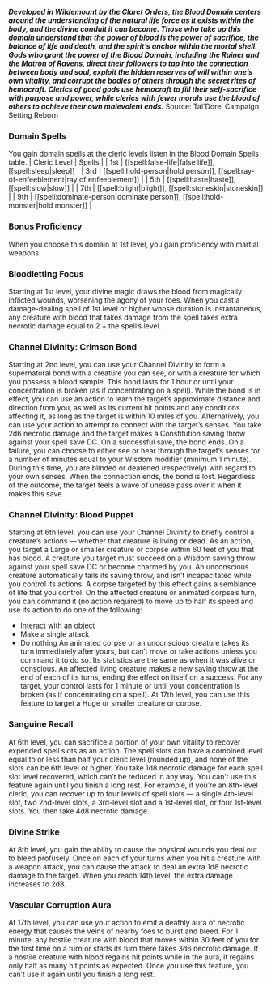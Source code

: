 ***Developed in Wildemount by the Claret Orders, the Blood Domain centers around the understanding of the natural life force as it exists within the body, and the divine conduit it can become. Those who take up this domain understand that the power of blood is the power of sacrifice, the balance of life and death, and the spirit’s anchor within the mortal shell.***
***Gods who grant the power of the Blood Domain, including the Ruiner and the Matron of Ravens, direct their followers to tap into the connection between body and soul, exploit the hidden reserves of will within one’s own vitality, and corrupt the bodies of others through the secret rites of hemocraft. Clerics of good gods use hemocraft to fill their self-sacrifice with purpose and power, while clerics with fewer morals use the blood of others to achieve their own malevolent ends.***
Source: Tal'Dorei Campaign Setting Reborn
### Domain Spells
You gain domain spells at the cleric levels listen in the Blood Domain Spells table.
| Cleric Level | Spells |
| 1st | [[spell:false-life|false life]], [[spell:sleep|sleep]] |
| 3rd | [[spell:hold-person|hold person]], [[spell:ray-of-enfeeblement|ray of enfeeblement]] |
| 5th | [[spell:haste|haste]], [[spell:slow|slow]] |
| 7th | [[spell:blight|blight]], [[spell:stoneskin|stoneskin]] |
| 9th | [[spell:dominate-person|dominate person]], [[spell:hold-monster|hold monster]] |
### Bonus Proficiency
When you choose this domain at 1st level, you gain proficiency with martial weapons.
### Bloodletting Focus
Starting at 1st level, your divine magic draws the blood from magically inflicted wounds, worsening the agony of your foes. When you cast a damage-dealing spell of 1st level or higher whose duration is instantaneous, any creature with blood that takes damage from the spell takes extra necrotic damage equal to 2 + the spell’s level.
### Channel Divinity: Crimson Bond
Starting at 2nd level, you can use your Channel Divinity to form a supernatural bond with a creature you can see, or with a creature for which you possess a blood sample. This bond lasts for 1 hour or until your concentration is broken (as if concentrating on a spell).
While the bond is in effect, you can use an action to learn the target’s approximate distance and direction from you, as well as its current hit points and any conditions affecting it, as long as the target is within 10 miles of you. Alternatively, you can use your action to attempt to connect with the target’s senses. You take 2d6 necrotic damage and the target makes a Constitution saving throw against your spell save DC. On a successful save, the bond ends. On a failure, you can choose to either see or hear through the target’s senses for a number of minutes equal to your Wisdom modifier (minimum 1 minute). During this time, you are blinded or deafened (respectively) with regard to your own senses. When the connection ends, the bond is lost.
Regardless of the outcome, the target feels a wave of unease pass over it when it makes this save.
### Channel Divinity: Blood Puppet
Starting at 6th level, you can use your Channel Divinity to briefly control a creature’s actions — whether that creature is living or dead. As an action, you target a Large or smaller creature or corpse within 60 feet of you that has blood. A creature you target must succeed on a Wisdom saving throw against your spell save DC or become charmed by you. An unconscious creature automatically fails its saving throw, and isn’t incapacitated while you control its actions. A corpse targeted by this effect gains a semblance of life that you control.
On the affected creature or animated corpse’s turn, you can command it (no action required) to move up to half its speed and use its action to do one of the following:
* Interact with an object
* Make a single attack
* Do nothing
An animated corpse or an unconscious creature takes its turn immediately after yours, but can’t move or take actions unless you command it to do so. Its statistics are the same as when it was alive or conscious.
An affected living creature makes a new saving throw at the end of each of its turns, ending the effect on itself on a success. For any target, your control lasts for 1 minute or until your concentration is broken (as if concentrating on a spell).
At 17th level, you can use this feature to target a Huge or smaller creature or corpse.
### Sanguine Recall
At 6th level, you can sacrifice a portion of your own vitality to recover expended spell slots as an action. The spell slots can have a combined level equal to or less than half your cleric level (rounded up), and none of the slots can be 6th level or higher. You take 1d8 necrotic damage for each spell slot level recovered, which can’t be reduced in any way. You can’t use this feature again until you finish a long rest.
For example, if you’re an 8th-level cleric, you can recover up to four levels of spell slots — a single 4th-level slot, two 2nd-level slots, a 3rd-level slot and a 1st-level slot, or four 1st-level slots. You then take 4d8 necrotic damage.
### Divine Strike
At 8th level, you gain the ability to cause the physical wounds you deal out to bleed profusely. Once on each of your turns when you hit a creature with a weapon attack, you can cause the attack to deal an extra 1d8 necrotic damage to the target. When you reach 14th level, the extra damage increases to 2d8.
### Vascular Corruption Aura
At 17th level, you can use your action to emit a deathly aura of necrotic energy that causes the veins of nearby foes to burst and bleed. For 1 minute, any hostile creature with blood that moves within 30 feet of you for the first time on a turn or starts its turn there takes 3d6 necrotic damage. If a hostile creature with blood regains hit points while in the aura, it regains only half as many hit points as expected.
Once you use this feature, you can’t use it again until you finish a long rest.
